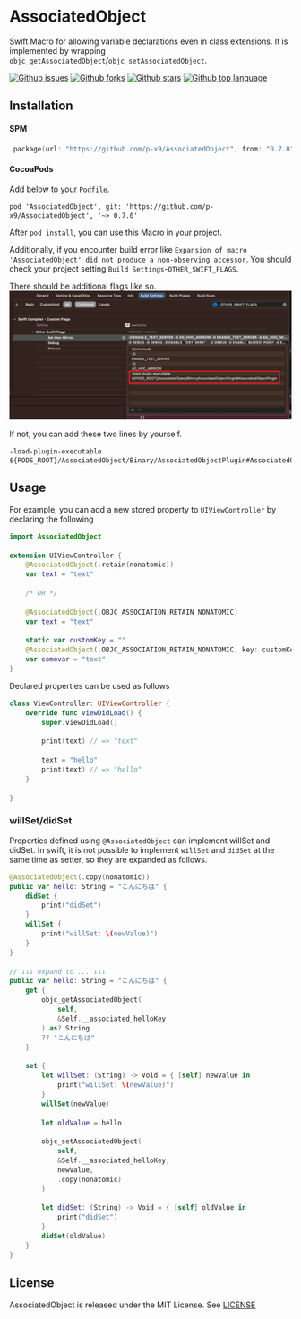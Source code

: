 # AssociatedObject
Swift Macro for allowing variable declarations even in class extensions.
It is implemented by wrapping `objc_getAssociatedObject`/`objc_setAssociatedObject`.

<!-- # Badges -->

[![Github issues](https://img.shields.io/github/issues/p-x9/AssociatedObject)](https://github.com/p-x9/AssociatedObject/issues)
[![Github forks](https://img.shields.io/github/forks/p-x9/AssociatedObject)](https://github.com/p-x9/AssociatedObject/network/members)
[![Github stars](https://img.shields.io/github/stars/p-x9/AssociatedObject)](https://github.com/p-x9/AssociatedObject/stargazers)
[![Github top language](https://img.shields.io/github/languages/top/p-x9/AssociatedObject)](https://github.com/p-x9/AssociatedObject/)

## Installation

#### SPM
```swift
.package(url: "https://github.com/p-x9/AssociatedObject", from: "0.7.0")
```

#### CocoaPods
Add below to your `Podfile`.
```
pod 'AssociatedObject', git: 'https://github.com/p-x9/AssociatedObject', '~> 0.7.0'
```

After `pod install`, you can use this Macro in your project.

Additionally, if you encounter build error like `Expansion of macro 'AssociatedObject' did not produce a non-observing accessor`. You should check your project setting `Build Settings`-`OTHER_SWIFT_FLAGS`.

There should be additional flags like so.
![Alt text](image.png)

If not, you can add these two lines by yourself.
```
-load-plugin-executable
${PODS_ROOT}/AssociatedObject/Binary/AssociatedObjectPlugin#AssociatedObjectPlugin
```

## Usage
For example, you can add a new stored property to `UIViewController` by declaring the following
```swift
import AssociatedObject

extension UIViewController {
    @AssociatedObject(.retain(nonatomic))
    var text = "text"

    /* OR */

    @AssociatedObject(.OBJC_ASSOCIATION_RETAIN_NONATOMIC)
    var text = "text"

    static var customKey = ""
    @AssociatedObject(.OBJC_ASSOCIATION_RETAIN_NONATOMIC, key: customKey)
    var somevar = "text"
}
```

Declared properties can be used as follows
```swift
class ViewController: UIViewController {
    override func viewDidLoad() {
        super.viewDidLoad()

        print(text) // => "text"

        text = "hello"
        print(text) // => "hello"
    }

}
```
### willSet/didSet
Properties defined using `@AssociatedObject` can implement willSet and didSet.
In swift, it is not possible to implement `willSet` and `didSet` at the same time as setter, so they are expanded as follows.

```swift
@AssociatedObject(.copy(nonatomic))
public var hello: String = "こんにちは" {
    didSet {
        print("didSet")
    }
    willSet {
        print("willSet: \(newValue)")
    }
}

// ↓↓↓ expand to ... ↓↓↓
public var hello: String = "こんにちは" {
    get {
        objc_getAssociatedObject(
            self,
            &Self.__associated_helloKey
        ) as? String
        ?? "こんにちは"
    }

    set {
        let willSet: (String) -> Void = { [self] newValue in
            print("willSet: \(newValue)")
        }
        willSet(newValue)

        let oldValue = hello

        objc_setAssociatedObject(
            self,
            &Self.__associated_helloKey,
            newValue,
            .copy(nonatomic)
        )

        let didSet: (String) -> Void = { [self] oldValue in
            print("didSet")
        }
        didSet(oldValue)
    }
}
```

## License
AssociatedObject is released under the MIT License. See [LICENSE](./LICENSE)
